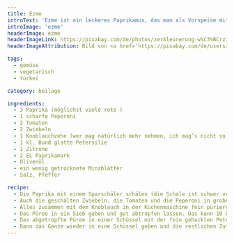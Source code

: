 ```yaml
---
title: Ezme
introText: 'Ezme ist ein leckeres Paprikamus, das man als Vorspeise mit ein wenig Brot essen kann. Ich bevorzuge es allerdings als Grundlage für meine Wraps. Ezme und/oder Humus kommen als Grundlage in die Wraps, dann weiteres Gemüse als eigentliche Füllung. Ezme ist dabei eine wichtige würzende Beigabe.'
introImage: 'ezme'
headerImage: ezme
headerImageLink: https://pixabay.com/de/photos/zerkleinerung-w%C3%BCrzig-tomaten-812673/
headerImageAttribution: Bild von <a href='https://pixabay.com/de/users/tohma-263912/?utm_source=link-attribution&amp;utm_medium=referral&amp;utm_campaign=image&amp;utm_content=812673'>Sinan COŞKUN</a> auf <a href='https://pixabay.com/de/?utm_source=link-attribution&amp;utm_medium=referral&amp;utm_campaign=image&amp;utm_content=812673'>Pixabay</a>

tags:
  - gemüse
  - vegetarisch
  - türkei

category: beilage

ingredients:
  - 3 Paprika (möglichst viele rote )
  - 1 scharfe Peperoni
  - 2 Tomaten
  - 2 Zwiebeln
  - 1 Knoblauchzehe (wer mag natürlich mehr nehmen, ich mag’s nicht so extrem knoblauchlastig)
  - 1 kl. Bund glatte Petersilie
  - 1 Zitrone
  - 2 EL Paprikamark
  - Olivenöl
  - ein wenig getrocknete Minzblätter
  - Salz, Pfeffer

recipe:
  - Die Paprika mit einem Sparschäler schälen (die Schale ist schwer verdaulich) und in grobe Stücke schneiden.
  - Auch die geschälten Zwiebeln, die Tomaten und die Peperoni in grobe Stücke schneiden.
  - Alles zusammen mit dem Knoblauch in der Küchenmaschine fein pürieren.
  - Das Püree in ein Sieb geben und gut abtropfen lassen. Das kann 10 bis 15 Minuten dauern.
  - Das abgetropfte Püree in einer Schüssel mit der fein gehackten Petersilie, dem Saft der Zitrone, dem Paprikamark sowie Salz und Pfeffer vermischen.
  - Dann das Ganze wieder in eine Schüssel geben und die restlichen Zutaten beimischen. Fertig!
---
```

